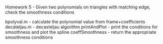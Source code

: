 Homework 5 - Given two polynomials on triangles with matching edge, check the smoothness conditions

bpolyval.m - calculate the polynomial value from frame+coefficients
decateljau.m - decasteljau algorithm
printAndPlot - print the conditions for smoothness and plot the spline
coeffSmoothness - return the appropriate smoothness conditions